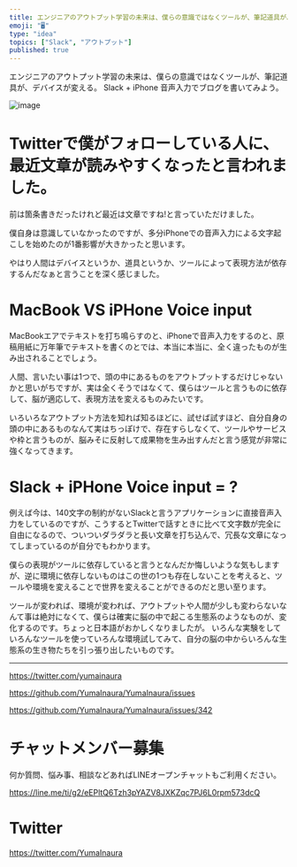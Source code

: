 ```yaml
---
title: エンジニアのアウトプット学習の未来は、僕らの意識ではなくツールが、筆記道具が、デバイスが変える。 Slack + iPhone 音声入力でブ
emoji: "🖥"
type: "idea"
topics: ["Slack", "アウトプット"]
published: true
---
```


エンジニアのアウトプット学習の未来は、僕らの意識ではなくツールが、筆記道具が、デバイスが変える。 Slack + iPhone 音声入力でブログを書いてみよう。

![image](https://user-images.githubusercontent.com/13635059/51071580-a8898100-1696-11e9-8d76-4d58c405c0f4.png)

# Twitterで僕がフォローしている人に、最近文章が読みやすくなったと言われました。

前は箇条書きだったけれど最近は文章ですね!と言っていただけました。

僕自身は意識していなかったのですが、多分iPhoneでの音声入力による文字起こしを始めたのが1番影響が大きかったと思います。

やはり人間はデバイスというか、道具というか、ツールによって表現方法が依存するんだなぁと言うことを深く感じました。

# MacBook VS iPHone Voice input

MacBookエアでテキストを打ち鳴らすのと、iPhoneで音声入力をするのと、原稿用紙に万年筆でテキストを書くのとでは、本当に本当に、全く違ったものが生み出されることでしょう。

人間、言いたい事は1つで、頭の中にあるものをアウトプットするだけじゃないかと思いがちですが、実は全くそうではなくて、僕らはツールと言うものに依存して、脳が適応して、表現方法を変えるものみたいです。

いろいろなアウトプット方法を知れば知るほどに、試せば試すほど、自分自身の頭の中にあるものなんて実はちっぽけで、存在すらしなくて、ツールやサービスや枠と言うものが、脳みそに反射して成果物を生み出すんだと言う感覚が非常に強くなってきます。

# Slack + iPHone Voice input = ?

例えば今は、140文字の制約がないSlackと言うアプリケーションに直接音声入力をしているのですが、こうするとTwitterで話すときに比べて文字数が完全に自由になるので、ついついダラダラと長い文章を打ち込んで、冗長な文章になってしまっているのが自分でもわかります。

僕らの表現がツールに依存していると言うとなんだか悔しいような気もしますが、逆に環境に依存しないものはこの世の1つも存在しないことを考えると、ツールや環境を変えることで世界を変えることができるのだと思い至ります。

ツールが変われば、環境が変われば、アウトプットや人間が少しも変わらないなんて事は絶対になくて、僕らは確実に脳の中で起こる生態系のようなものが、変化するのです。ちょっと日本語がおかしくなりましたが。
いろんな実験をしていろんなツールを使っていろんな環境試してみて、自分の脳の中からいろんな生態系の生き物たちを引っ張り出したいものです。


---

https://twitter.com/yumainaura

https://github.com/YumaInaura/YumaInaura/issues

https://github.com/YumaInaura/YumaInaura/issues/342








<!-- Update From Qiita API -->

# チャットメンバー募集


何か質問、悩み事、相談などあればLINEオープンチャットもご利用ください。

https://line.me/ti/g2/eEPltQ6Tzh3pYAZV8JXKZqc7PJ6L0rpm573dcQ





# Twitter


https://twitter.com/YumaInaura


<!-- Update From Qiita API -->



